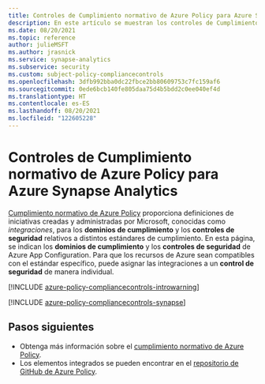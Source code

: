 ```yaml
---
title: Controles de Cumplimiento normativo de Azure Policy para Azure Synapse Analytics
description: En este artículo se muestran los controles de Cumplimiento normativo de Azure Policy disponibles para Azure Synapse Analytics. Estas definiciones de directivas integradas proporcionan enfoques comunes para administrar el cumplimiento de los recursos de Azure.
ms.date: 08/20/2021
ms.topic: reference
author: julieMSFT
ms.author: jrasnick
ms.service: synapse-analytics
ms.subservice: security
ms.custom: subject-policy-compliancecontrols
ms.openlocfilehash: 3dfb992bba0dc22fbce2bb80609753c7fc159af6
ms.sourcegitcommit: 0ede6bcb140fe805daa75d4b5bdd2c0ee040ef4d
ms.translationtype: HT
ms.contentlocale: es-ES
ms.lasthandoff: 08/20/2021
ms.locfileid: "122605228"
---
```

# <a name="azure-policy-regulatory-compliance-controls-for-azure-synapse-analytics"></a>Controles de Cumplimiento normativo de Azure Policy para Azure Synapse Analytics

[Cumplimiento normativo de Azure Policy](../governance/policy/concepts/regulatory-compliance.md) proporciona definiciones de iniciativas creadas y administradas por Microsoft, conocidas como _integraciones_, para los **dominios de cumplimiento** y los **controles de seguridad** relativos a distintos estándares de cumplimiento. En esta página, se indican los **dominios de cumplimiento** y los **controles de seguridad** de Azure App Configuration. Para que los recursos de Azure sean compatibles con el estándar específico, puede asignar las integraciones a un **control de seguridad** de manera individual.

[!INCLUDE [azure-policy-compliancecontrols-introwarning](../../includes/policy/standards/intro-warning.md)]

[!INCLUDE [azure-policy-compliancecontrols-synapse](../../includes/policy/standards/byrp/microsoft.synapse.md)]

## <a name="next-steps"></a>Pasos siguientes

- Obtenga más información sobre el [cumplimiento normativo de Azure Policy](../governance/policy/concepts/regulatory-compliance.md).
- Los elementos integrados se pueden encontrar en el [repositorio de GitHub de Azure Policy](https://github.com/Azure/azure-policy).
